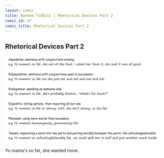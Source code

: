 ```yaml
---
layout: comic
title: Random Tidbits | Rhetorical Devices Part 2
comic_id: 47
comic_title: Rhetorical Devices Part 2
---
```


## Rhetorical Devices Part 2

<img id="img47" src="/assets/images/47.png">

Yo mama's so fat, she wanted more.
